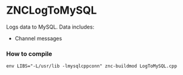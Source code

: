 # ZNCLogToMySQL

Logs data to MySQL. Data includes:

  - Channel messages

### How to compile
`env LIBS="-L/usr/lib -lmysqlcppconn" znc-buildmod LogToMySQL.cpp`
